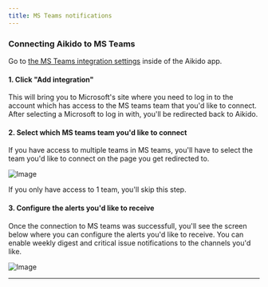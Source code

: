```yaml
---
title: MS Teams notifications
---
```



### Connecting Aikido to MS Teams

Go to [the MS Teams integration settings](https://app.aikido.dev/settings/integrations/notifications/ms-teams) inside of the Aikido app.

#### 1. Click "Add integration"

This will bring you to Microsoft's site where you need to log in to the account which has access to the MS teams team that you'd like to connect. After selecting a Microsoft to log in with, you'll be redirected back to Aikido.

#### 2. Select which MS teams team you'd like to connect

If you have access to multiple teams in MS teams, you'll have to select the team you'd like to connect on the page you get redirected to.

![Image](https://ucarecdn.com/dd6c9b11-d95c-4cb1-b847-7a085eb790a5/)

If you only have access to 1 team, you'll skip this step.

#### 3. Configure the alerts you'd like to receive

Once the connection to MS teams was successfull, you'll see the screen below where you can configure the alerts you'd like to receive. You can enable weekly digest and critical issue notifications to the channels you'd like.

![Image](https://ucarecdn.com/3ce8e437-04f3-4e0f-8d7c-d3ce4a1adfd7/)

---